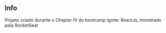 ## Info

Projeto criado durante o Chapter IV do bootcamp Ignite: ReactJs, ministrado pela RocketSeat
